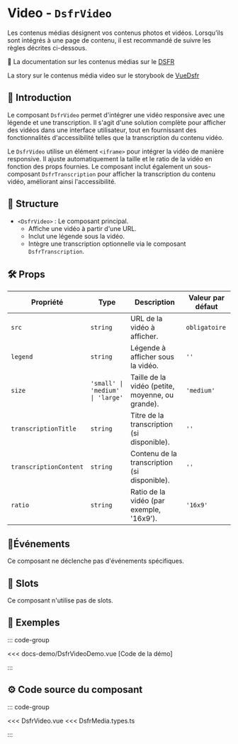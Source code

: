 # Video - `DsfrVideo`

Les contenus médias désignent vos contenus photos et vidéos. Lorsqu’ils sont intégrés à une page de contenu, il est recommandé de suivre les règles décrites ci-dessous.

🏅 La documentation sur les contenus médias sur le [DSFR](https://www.systeme-de-design.gouv.fr/elements-d-interface/composants/contenus-medias)

<VIcon name="vi-file-type-storybook" /> La story sur le contenus média video sur le storybook de [VueDsfr](https://storybook.vue-ds.fr/?path=/docs/composants-dsfrvideo--docs)

## 🌟 Introduction

Le composant `DsfrVideo` permet d'intégrer une vidéo responsive avec une légende et une transcription. Il s'agit d'une solution complète pour afficher des vidéos dans une interface utilisateur, tout en fournissant des fonctionnalités d'accessibilité telles que la transcription du contenu vidéo.

Le `DsfrVideo` utilise un élément `<iframe>` pour intégrer la vidéo de manière responsive. Il ajuste automatiquement la taille et le ratio de la vidéo en fonction des props fournies. Le composant inclut également un sous-composant `DsfrTranscription` pour afficher la transcription du contenu vidéo, améliorant ainsi l'accessibilité.

## 📐 Structure

- `<DsfrVideo>` : Le composant principal.
  - Affiche une vidéo à partir d'une URL.
  - Inclut une légende sous la vidéo.
  - Intègre une transcription optionnelle via le composant `DsfrTranscription`.

## 🛠️ Props

| Propriété              | Type     | Description                                                              | Valeur par défaut |
|------------------------|----------|--------------------------------------------------------------------------|-------------------|
| `src`                  | `string` | URL de la vidéo à afficher.                                              | `obligatoire`     |
| `legend`               | `string` | Légende à afficher sous la vidéo.                                        | `''`              |
| `size`                 | `'small' \| 'medium' \| 'large'` | Taille de la vidéo (petite, moyenne, ou grande).                          | `'medium'`        |
| `transcriptionTitle`   | `string` | Titre de la transcription (si disponible).                               | `''`              |
| `transcriptionContent` | `string` | Contenu de la transcription (si disponible).                             | `''`              |
| `ratio`                | `string` | Ratio de la vidéo (par exemple, '16x9').                                 | `'16x9'`          |

## 📡Événements

Ce composant ne déclenche pas d'événements spécifiques.

## 🧩 Slots

Ce composant n'utilise pas de slots.

## 📝 Exemples

::: code-group

<Story data-title="Démo" min-h="400px">
  <DsfrVideoDemo />
</Story>

<<< docs-demo/DsfrVideoDemo.vue [Code de la démo]

:::

## ⚙️ Code source du composant

::: code-group

<<< DsfrVideo.vue
<<< DsfrMedia.types.ts

:::

<script setup lang="ts">
import DsfrVideoDemo from './docs-demo/DsfrVideoDemo.vue'
</script>

